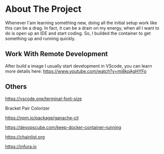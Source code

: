 # About The Project

Whenever I'am learning something new, doing all the initial setup work like this can be a drag. In fact, it can be a drain on my energy, when all I want to do is open up an IDE and start coding. So, I builded the container to get something up and running quickly.

## Work With Remote Development

After build a image I usually start development in VScode, you can learn more details here: https://www.youtube.com/watch?v=mi8kpAgHYFo

## Others

https://vscode.one/terminal-font-size

Bracket Pair Colorizer

https://npm.io/package/ganache-cli

https://devopscube.com/keep-docker-container-running

https://chainlist.org

https://infura.io
